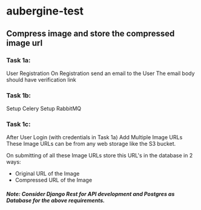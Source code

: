 # aubergine-test

## Compress image and store the compressed image url

### Task 1a:
User Registration
On Registration send an email to the User 
The email body should have verification link
### Task 1b:
Setup Celery
Setup RabbitMQ
### Task 1c:
After User Login (with credentials in Task 1a)
Add Multiple Image URLs
These Image URLs can be from any web storage like the S3 bucket.

On submitting of all these Image URLs store this URL's in the database in 2 ways:
* Original URL of the Image
* Compressed URL of the Image

##### Note: Consider Django Rest for API development and Postgres as Database for the above requirements.
